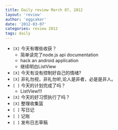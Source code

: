 ```yaml
---
title: Daily review March 07, 2012 
layout: 'review'
author: 'eggcaker'
date: '2012-03-07'
categories: review 2012
tags: daily
---
```



  * `[X]` 今天有哪些收获？ 
    * 简单读完了node.js api documentation 
    * hack an android application 
    * 继续明白ListView 
  * `[X]` 今天有没有控制好自己的情绪? 
  * `[X]` 非礼勿视，非礼勿听,论人是非者，必是是非人。 
  * `[ ]` 今天的计划完成了吗？ 
    * ListView!!! 
  * `[X]` 今天的好习惯执行了吗？ 
  * `[X]` 整理收集篮 
  * `[ ]` 写日记 
  * `[ ]` 记账 
  * `[ ]` 发布日志草稿 

